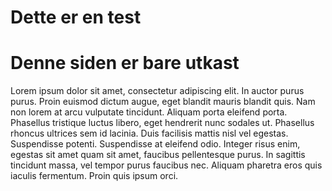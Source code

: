 # Dette er en test

# Denne siden er bare utkast


Lorem ipsum dolor sit amet, consectetur adipiscing elit. In auctor purus purus. Proin euismod dictum augue, eget blandit mauris blandit quis. Nam non lorem at arcu vulputate tincidunt. Aliquam porta eleifend porta. Phasellus tristique luctus libero, eget hendrerit nunc sodales ut. Phasellus rhoncus ultrices sem id lacinia. Duis facilisis mattis nisl vel egestas. Suspendisse potenti. Suspendisse at eleifend odio. Integer risus enim, egestas sit amet quam sit amet, faucibus pellentesque purus. In sagittis tincidunt massa, vel tempor purus faucibus nec. Aliquam pharetra eros quis iaculis fermentum. Proin quis ipsum orci.
